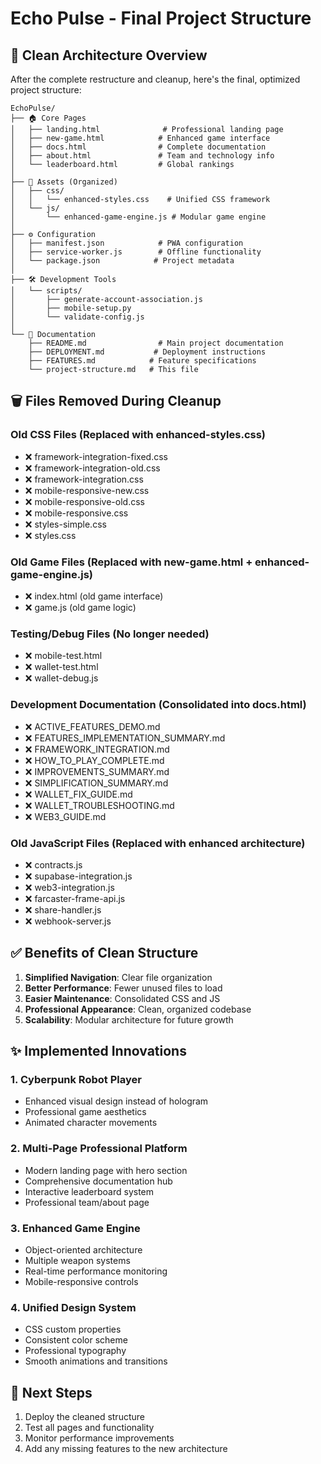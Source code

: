 # Echo Pulse - Final Project Structure

## 📁 Clean Architecture Overview

After the complete restructure and cleanup, here's the final, optimized project structure:

```
EchoPulse/
├── 🏠 Core Pages
│   ├── landing.html              # Professional landing page
│   ├── new-game.html            # Enhanced game interface  
│   ├── docs.html                # Complete documentation
│   ├── about.html               # Team and technology info
│   └── leaderboard.html         # Global rankings
│
├── 🎨 Assets (Organized)
│   ├── css/
│   │   └── enhanced-styles.css    # Unified CSS framework
│   └── js/
│       └── enhanced-game-engine.js # Modular game engine
│
├── ⚙️ Configuration
│   ├── manifest.json            # PWA configuration
│   ├── service-worker.js        # Offline functionality
│   └── package.json            # Project metadata
│
├── 🛠 Development Tools
│   └── scripts/
│       ├── generate-account-association.js
│       ├── mobile-setup.py
│       └── validate-config.js
│
└── 📖 Documentation
    ├── README.md                # Main project documentation
    ├── DEPLOYMENT.md           # Deployment instructions
    ├── FEATURES.md            # Feature specifications
    └── project-structure.md   # This file
```

## 🗑️ Files Removed During Cleanup

### Old CSS Files (Replaced with enhanced-styles.css)
- ❌ framework-integration-fixed.css
- ❌ framework-integration-old.css  
- ❌ framework-integration.css
- ❌ mobile-responsive-new.css
- ❌ mobile-responsive-old.css
- ❌ mobile-responsive.css
- ❌ styles-simple.css
- ❌ styles.css

### Old Game Files (Replaced with new-game.html + enhanced-game-engine.js)
- ❌ index.html (old game interface)
- ❌ game.js (old game logic)

### Testing/Debug Files (No longer needed)
- ❌ mobile-test.html
- ❌ wallet-test.html
- ❌ wallet-debug.js

### Development Documentation (Consolidated into docs.html)
- ❌ ACTIVE_FEATURES_DEMO.md
- ❌ FEATURES_IMPLEMENTATION_SUMMARY.md
- ❌ FRAMEWORK_INTEGRATION.md
- ❌ HOW_TO_PLAY_COMPLETE.md
- ❌ IMPROVEMENTS_SUMMARY.md
- ❌ SIMPLIFICATION_SUMMARY.md
- ❌ WALLET_FIX_GUIDE.md
- ❌ WALLET_TROUBLESHOOTING.md
- ❌ WEB3_GUIDE.md

### Old JavaScript Files (Replaced with enhanced architecture)
- ❌ contracts.js
- ❌ supabase-integration.js
- ❌ web3-integration.js
- ❌ farcaster-frame-api.js
- ❌ share-handler.js
- ❌ webhook-server.js

## ✅ Benefits of Clean Structure

1. **Simplified Navigation**: Clear file organization
2. **Better Performance**: Fewer unused files to load
3. **Easier Maintenance**: Consolidated CSS and JS
4. **Professional Appearance**: Clean, organized codebase
5. **Scalability**: Modular architecture for future growth

## ✨ Implemented Innovations

### 1. Cyberpunk Robot Player
- Enhanced visual design instead of hologram
- Professional game aesthetics
- Animated character movements

### 2. Multi-Page Professional Platform
- Modern landing page with hero section
- Comprehensive documentation hub
- Interactive leaderboard system
- Professional team/about page

### 3. Enhanced Game Engine
- Object-oriented architecture
- Multiple weapon systems
- Real-time performance monitoring
- Mobile-responsive controls

### 4. Unified Design System
- CSS custom properties
- Consistent color scheme
- Professional typography
- Smooth animations and transitions

## 🚀 Next Steps

1. Deploy the cleaned structure
2. Test all pages and functionality
3. Monitor performance improvements
4. Add any missing features to the new architecture
